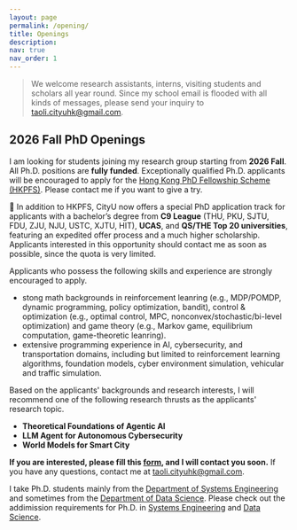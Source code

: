 ```yaml
---
layout: page
permalink: /opening/
title: Openings
description: 
nav: true
nav_order: 1
---
```


> We welcome research assistants, interns, visiting students and scholars all year round. Since my school email is flooded with all kinds of messages, please send your inquiry to [taoli.cityuhk@gmail.com](mailto:taoli.cityuhk@gmail.com).



## **2026 Fall PhD Openings**
I am looking for students joining my research group starting from **2026 Fall**. All Ph.D. positions are **fully funded**. Exceptionally qualified Ph.D. applicants will be encouraged to apply for the [Hong Kong PhD Fellowship Scheme (HKPFS)](https://cerg1.ugc.edu.hk/hkpfs/index.html). Please contact me if you want to give a try.

:star2: In addition to HKPFS, CityU now offers a special PhD application track for applicants with a bachelor’s degree from **C9 League** (THU, PKU, SJTU, FDU, ZJU, NJU, USTC, XJTU, HIT), **UCAS**, and **QS/THE Top 20 universities**, featuring an expedited offer process and a much higher scholarship. Applicants interested in this opportunity should contact me as soon as possible, since the quota is very limited. 

Applicants who possess the following skills and experience are strongly encouraged to apply.

- stong math backgrounds in reinforcement leanring (e.g., MDP/POMDP, dynamic programming, policy optimization, bandit), control & optimization (e.g., optimal control, MPC, nonconvex/stochastic/bi-level optimization) and game theory (e.g., Markov game, equilibrium computation, game-theoretic leanring).
- extensive programming experience in AI, cybersecurity, and transportation domains, including but limited to reinforcement learning algorithms, foundation models, cyber environment simulation, vehicular and traffic simulation. 

Based on the applicants' backgrounds and research interests, I will recommend one of the following research thrusts as the applicants' research topic.
 
- **Theoretical Foundations of Agentic AI**
- **LLM Agent for Autonomous Cybersecurity**
- **World Models for Smart City** 

**If you are interested, please fill this [form](https://forms.office.com/r/HYGM7Nt8vh?origin=lprLink), and I will contact you soon.** If you have any questions, contact me at [taoli.cityuhk@gmail.com](mailto:taoli.cityuhk@gmail.com).

I take Ph.D. students mainly from the [Department of Systems Engineering](https://www.cityu.edu.hk/sye/) and sometimes from the [Department of Data Science](https://www.ds.cityu.edu.hk/). Please check out the addimission requirements for Ph.D. in [Systems Engineering](https://www.cityu.edu.hk/sye/phdmphil.htm) and [Data Science](https://www.ds.cityu.edu.hk/programmes/postgraduate-programmes/phd-programme-data-science).


